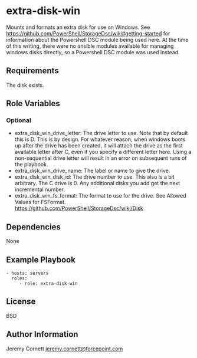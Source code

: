 # extra-disk-win

Mounts and formats an extra disk for use on Windows. See https://github.com/PowerShell/StorageDsc/wiki#getting-started
for information about the Powershell DSC module being used here. At the time of this writing, there were no ansible
modules available for managing windows disks directly, so a Powershell DSC module was used instead.

## Requirements

The disk exists.

## Role Variables

### Optional

* extra_disk_win_drive_letter: The drive letter to use. Note that by default this is D. This is by design. 
  For whatever reason, when windows boots up after the drive has been created, it will attach the drive as the first
  available letter after C, even if you specify a different letter here. Using a non-sequential drive letter will result in
  an error on subsequent runs of the playbook.
* extra_disk_win_drive_name: The label or name to give the drive.
* extra_disk_win_disk_id: The drive number to use. This also is a bit arbitrary. The C drive is 0. Any additional disks
  you add get the next incremental number.
* extra_disk_win_fs_format: The format to use for the drive. See Allowed Values for FSFormat. https://github.com/PowerShell/StorageDsc/wiki/Disk

## Dependencies

None

## Example Playbook

    - hosts: servers
      roles:
         - role: extra-disk-win

## License

BSD

## Author Information

Jeremy Cornett <jeremy.cornett@forcepoint.com>
